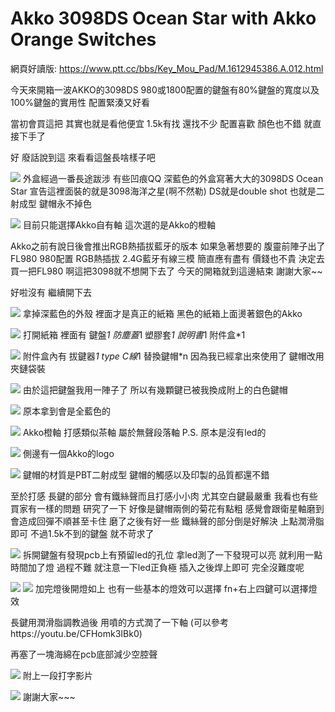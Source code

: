 # Akko 3098DS Ocean Star with Akko Orange Switches

網頁好讀版:
https://www.ptt.cc/bbs/Key_Mou_Pad/M.1612945386.A.012.html

今天來開箱一波AKKO的3098DS
980或1800配置的鍵盤有80%鍵盤的寬度以及100%鍵盤的實用性
配置緊湊又好看

當初會買這把
其實也就是看他便宜 1.5k有找 還找不少
配置喜歡 顏色也不錯
就直接下手了

好 廢話說到這
來看看這盤長啥樣子吧

![](https://i.imgur.com/xpvIfFn.jpg)
外盒經過一番長途跋涉
有些凹痕QQ
深藍色的外盒寫著大大的3098DS Ocean Star
宣告這裡面裝的就是3098海洋之星(啊不然勒)
DS就是double shot
也就是二射成型 鍵帽永不掉色

![](https://i.imgur.com/AiRGBG9.jpg)
目前只能選擇Akko自有軸
這次選的是Akko的橙軸

Akko之前有說日後會推出RGB熱插拔藍牙的版本
如果急著想要的
腹靈前陣子出了FL980
980配置 RGB熱插拔 2.4G藍牙有線三模
簡直應有盡有
價錢也不貴
決定去買一把FL980
啊這把3098就不想開下去了
今天的開箱就到這邊結束
謝謝大家~~












好啦沒有
繼續開下去

![](https://i.imgur.com/Qqso79C.jpg)
拿掉深藍色的外殼
裡面才是真正的紙箱
黑色的紙箱上面燙著銀色的Akko

![](https://i.imgur.com/00kOJA4.jpg)
打開紙箱
裡面有
鍵盤*1
防塵蓋*1
塑膠套*1
說明書*1
附件盒*1

![](https://i.imgur.com/HlRKSWn.jpg)
附件盒內有
拔鍵器*1
type C線*1
替換鍵帽*n
因為我已經拿出來使用了 鍵帽改用夾鏈袋裝

![](https://i.imgur.com/ydJwo0D.jpg)
由於這把鍵盤我用一陣子了
所以有幾顆鍵已被我換成附上的白色鍵帽

![](https://i.imgur.com/yby1IcU.jpg)
原本拿到會是全藍色的

![](https://i.imgur.com/Dmt9zgv.jpg)
Akko橙軸
打感類似茶軸 屬於無聲段落軸
P.S. 原本是沒有led的

![](https://i.imgur.com/TDaZJi3.jpg)
側邊有一個Akko的logo

![](https://i.imgur.com/Rju9C1u.jpg)
鍵帽的材質是PBT二射成型
鍵帽的觸感以及印製的品質都還不錯

至於打感
長鍵的部分
會有鐵絲聲而且打感小小肉
尤其空白鍵最嚴重
我看也有些買家有一樣的問題
研究了一下
好像是鍵帽兩側的菊花有點粗
感覺會跟衛星軸磨到
會造成回彈不順甚至卡住
磨了之後有好一些
鐵絲聲的部分倒是好解決
上點潤滑脂即可
不過1.5k不到的鍵盤 就不苛求了

![](https://i.imgur.com/486uUqJ.jpg)
拆開鍵盤有發現pcb上有預留led的孔位
拿led測了一下發現可以亮
就利用一點時間加了燈
過程不難
就注意一下led正負極
插入之後焊上即可
完全沒難度呢

![](https://i.imgur.com/AAFe81Q.gif)
![](https://i.imgur.com/vWnHA6Z.jpg)
加完燈後開燈如上
也有一些基本的燈效可以選擇
fn+右上四鍵可以選擇燈效

長鍵用潤滑脂調教過後
用噴的方式潤了一下軸
(可以參考https://youtu.be/CFHomk3IBk0)

再塞了一塊海綿在pcb底部減少空腔聲

![](https://streamable.com/c4e8vb)
附上一段打字影片

![](https://i.imgur.com/xkffAhK.jpg)
謝謝大家~~~
